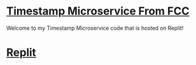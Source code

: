 # [Timestamp Microservice From FCC](https://www.freecodecamp.org/learn/apis-and-microservices/apis-and-microservices-projects/timestamp-microservice)

Welcome to my Timestamp Microservice code that is hosted on Replit!

# [Replit](https://replit.com/@James-GPU/boilerplate-project-timestamp-1#.replit)
